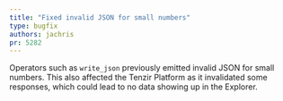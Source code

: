 ```yaml
---
title: "Fixed invalid JSON for small numbers"
type: bugfix
authors: jachris
pr: 5282
---
```


Operators such as `write_json` previously emitted invalid JSON for small
numbers. This also affected the Tenzir Platform as it invalidated some
responses, which could lead to no data showing up in the Explorer.
